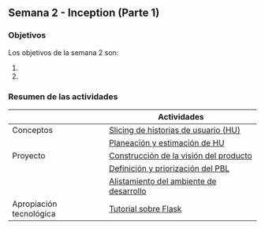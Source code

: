 ## Semana 2 - Inception (Parte 1)

### Objetivos

Los objetivos de la semana 2 son:

1. 
2. 
 
### Resumen de las actividades

|   | Actividades   |
|---|---------------|
|Conceptos   | [Slicing de historias de usuario (HU)](https://avargas20.github.io/MISW-Procesos/semanas/semana2/s2_slicing)  |
|            | [Planeación y estimación de HU](https://avargas20.github.io/MISW-Procesos/semanas/semana2/s2_planeacion)|
|Proyecto    | [Construcción de la visión del producto](https://avargas20.github.io/MISW-Procesos/semanas/semana2/s2_vision_producto)  |
|            | [Definición y priorización del PBL](https://avargas20.github.io/MISW-Procesos/semanas/semana2/s2_requerimientos)  |
|            | [Alistamiento del ambiente de desarrollo](https://avargas20.github.io/MISW-Procesos/semanas/semana2/s2_alistamiento)  |
|Apropiación tecnológica   | [Tutorial sobre Flask](https://avargas20.github.io/MISW-Procesos/semanas/semana2/s2_flask)  |
